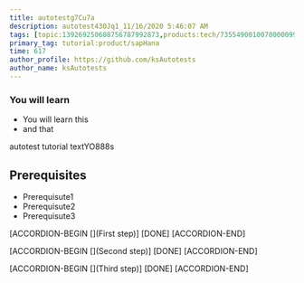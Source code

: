 ```yaml
---
title: autotestg7Cu7a
description: autotest430Jq1_11/16/2020 5:46:07 AM
tags: [topic:139269250608756787992873,products:tech/73554900100700000996,tutorial:experience/advanced]
primary_tag: tutorial:product/sapHana
time: 617
author_profile: https://github.com/ksAutotests
author_name: ksAutotests
---
```

### You will learn
- You will learn this
- and that

autotest tutorial textYO888s

## Prerequisites
- Prerequisute1
- Prerequisute2
- Prerequisute3

[ACCORDION-BEGIN [](First step)]
[DONE]
[ACCORDION-END]

[ACCORDION-BEGIN [](Second step)]
[DONE]
[ACCORDION-END]

[ACCORDION-BEGIN [](Third step)]
[DONE]
[ACCORDION-END]

